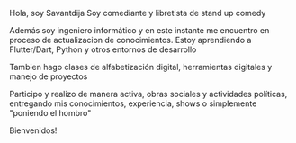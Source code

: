 Hola, soy Savantdija
Soy comediante y libretista de stand up comedy

Además soy ingeniero informático y en este instante me encuentro en proceso de actualizacion de conocimientos. Estoy aprendiendo a Flutter/Dart, Python y otros entornos de desarrollo

Tambien hago clases de alfabetización digital, herramientas digitales y manejo de proyectos

Participo y realizo de manera activa, obras sociales y actividades políticas, entregando mis conocimientos, experiencia, shows o simplemente "poniendo el hombro"

Bienvenidos!
